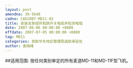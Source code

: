 ```yaml
---
layout: post
amendno: 39-5648
cadno: CAD2007-MD11-02
title: 安装支架组件和跳开关电缆并检测电阻
date: 2007-06-06 00:00:00 +0800
effdate: 2007-07-05 00:00:00 +0800
tag: MD11
categories: 民航华东地区管理局适航审定处
author: 袁晓峰
---
```


##适用范围:
按任何类别审定的所有麦道MD-11和MD-11F型飞机。

